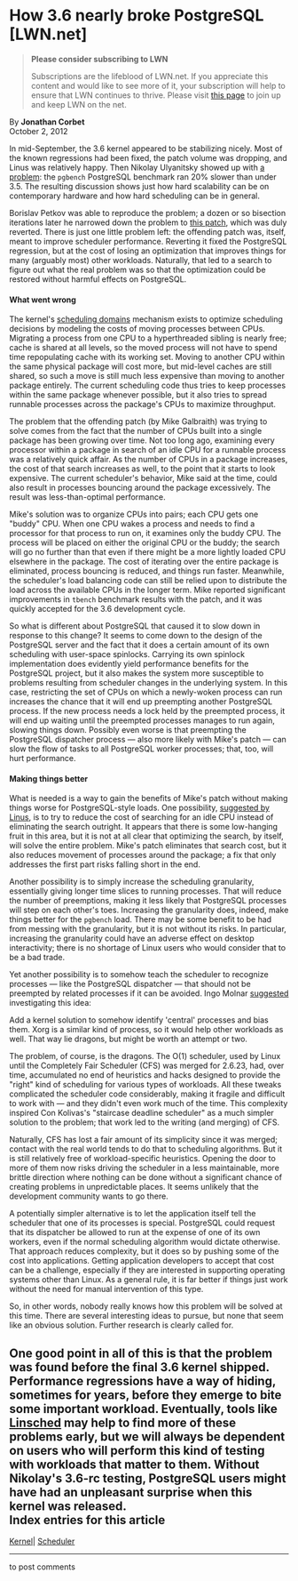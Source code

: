 # How 3.6 nearly broke PostgreSQL [LWN.net]

> **Please consider subscribing to LWN**
> 
> Subscriptions are the lifeblood of LWN.net. If you appreciate this content and would like to see more of it, your subscription will help to ensure that LWN continues to thrive. Please visit [this page](/Promo/nst-nag1/subscribe) to join up and keep LWN on the net. 

By **Jonathan Corbet**  
October 2, 2012 

In mid-September, the 3.6 kernel appeared to be stabilizing nicely. Most of the known regressions had been fixed, the patch volume was dropping, and Linus was relatively happy. Then Nikolay Ulyanitsky showed up with [a problem](/Articles/518330/): the `pgbench` PostgreSQL benchmark ran 20% slower than under 3.5. The resulting discussion shows just how hard scalability can be on contemporary hardware and how hard scheduling can be in general. 

Borislav Petkov was able to reproduce the problem; a dozen or so bisection iterations later he narrowed down the problem to [this patch](http://git.kernel.org/linus/970e178985cadbca660feb02f4d2ee3a09f7fdda), which was duly reverted. There is just one little problem left: the offending patch was, itself, meant to improve scheduler performance. Reverting it fixed the PostgreSQL regression, but at the cost of losing an optimization that improves things for many (arguably most) other workloads. Naturally, that led to a search to figure out what the real problem was so that the optimization could be restored without harmful effects on PostgreSQL. 

#### What went wrong

The kernel's [scheduling domains](/Articles/80911/) mechanism exists to optimize scheduling decisions by modeling the costs of moving processes between CPUs. Migrating a process from one CPU to a hyperthreaded sibling is nearly free; cache is shared at all levels, so the moved process will not have to spend time repopulating cache with its working set. Moving to another CPU within the same physical package will cost more, but mid-level caches are still shared, so such a move is still much less expensive than moving to another package entirely. The current scheduling code thus tries to keep processes within the same package whenever possible, but it also tries to spread runnable processes across the package's CPUs to maximize throughput. 

The problem that the offending patch (by Mike Galbraith) was trying to solve comes from the fact that the number of CPUs built into a single package has been growing over time. Not too long ago, examining every processor within a package in search of an idle CPU for a runnable process was a relatively quick affair. As the number of CPUs in a package increases, the cost of that search increases as well, to the point that it starts to look expensive. The current scheduler's behavior, Mike said at the time, could also result in processes bouncing around the package excessively. The result was less-than-optimal performance. 

Mike's solution was to organize CPUs into pairs; each CPU gets one "buddy" CPU. When one CPU wakes a process and needs to find a processor for that process to run on, it examines only the buddy CPU. The process will be placed on either the original CPU or the buddy; the search will go no further than that even if there might be a more lightly loaded CPU elsewhere in the package. The cost of iterating over the entire package is eliminated, process bouncing is reduced, and things run faster. Meanwhile, the scheduler's load balancing code can still be relied upon to distribute the load across the available CPUs in the longer term. Mike reported significant improvements in `tbench` benchmark results with the patch, and it was quickly accepted for the 3.6 development cycle. 

So what is different about PostgreSQL that caused it to slow down in response to this change? It seems to come down to the design of the PostgreSQL server and the fact that it does a certain amount of its own scheduling with user-space spinlocks. Carrying its own spinlock implementation does evidently yield performance benefits for the PostgreSQL project, but it also makes the system more susceptible to problems resulting from scheduler changes in the underlying system. In this case, restricting the set of CPUs on which a newly-woken process can run increases the chance that it will end up preempting another PostgreSQL process. If the new process needs a lock held by the preempted process, it will end up waiting until the preempted processes manages to run again, slowing things down. Possibly even worse is that preempting the PostgreSQL dispatcher process — also more likely with Mike's patch — can slow the flow of tasks to all PostgreSQL worker processes; that, too, will hurt performance. 

#### Making things better

What is needed is a way to gain the benefits of Mike's patch without making things worse for PostgreSQL-style loads. One possibility, [suggested by Linus](/Articles/518351/), is to try to reduce the cost of searching for an idle CPU instead of eliminating the search outright. It appears that there is some low-hanging fruit in this area, but it is not at all clear that optimizing the search, by itself, will solve the entire problem. Mike's patch eliminates that search cost, but it also reduces movement of processes around the package; a fix that only addresses the first part risks falling short in the end. 

Another possibility is to simply increase the scheduling granularity, essentially giving longer time slices to running processes. That will reduce the number of preemptions, making it less likely that PostgreSQL processes will step on each other's toes. Increasing the granularity does, indeed, make things better for the `pgbench` load. There may be some benefit to be had from messing with the granularity, but it is not without its risks. In particular, increasing the granularity could have an adverse effect on desktop interactivity; there is no shortage of Linux users who would consider that to be a bad trade. 

Yet another possibility is to somehow teach the scheduler to recognize processes — like the PostgreSQL dispatcher — that should not be preempted by related processes if it can be avoided. Ingo Molnar [suggested](/Articles/518358/) investigating this idea: 

Add a kernel solution to somehow identify 'central' processes and bias them. Xorg is a similar kind of process, so it would help other workloads as well. That way lie dragons, but might be worth an attempt or two. 

The problem, of course, is the dragons. The O(1) scheduler, used by Linux until the Completely Fair Scheduler (CFS) was merged for 2.6.23, had, over time, accumulated no end of heuristics and hacks designed to provide the "right" kind of scheduling for various types of workloads. All these tweaks complicated the scheduler code considerably, making it fragile and difficult to work with — and they didn't even work much of the time. This complexity inspired Con Kolivas's "staircase deadline scheduler" as a much simpler solution to the problem; that work led to the writing (and merging) of CFS. 

Naturally, CFS has lost a fair amount of its simplicity since it was merged; contact with the real world tends to do that to scheduling algorithms. But it is still relatively free of workload-specific heuristics. Opening the door to more of them now risks driving the scheduler in a less maintainable, more brittle direction where nothing can be done without a significant chance of creating problems in unpredictable places. It seems unlikely that the development community wants to go there. 

A potentially simpler alternative is to let the application itself tell the scheduler that one of its processes is special. PostgreSQL could request that its dispatcher be allowed to run at the expense of one of its own workers, even if the normal scheduling algorithm would dictate otherwise. That approach reduces complexity, but it does so by pushing some of the cost into applications. Getting application developers to accept that cost can be a challenge, especially if they are interested in supporting operating systems other than Linux. As a general rule, it is far better if things just work without the need for manual intervention of this type. 

So, in other words, nobody really knows how this problem will be solved at this time. There are several interesting ideas to pursue, but none that seem like an obvious solution. Further research is clearly called for. 

One good point in all of this is that the problem was found before the final 3.6 kernel shipped. Performance regressions have a way of hiding, sometimes for years, before they emerge to bite some important workload. Eventually, tools like [Linsched](/Articles/487701/) may help to find more of these problems early, but we will always be dependent on users who will perform this kind of testing with workloads that matter to them. Without Nikolay's 3.6-rc testing, PostgreSQL users might have had an unpleasant surprise when this kernel was released.  
Index entries for this article  
---  
[Kernel](/Kernel/Index)| [Scheduler](/Kernel/Index#Scheduler)  
  


* * *

to post comments 
